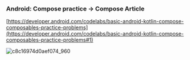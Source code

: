 ### Android: Compose practice -> Compose Article

[https://developer.android.com/codelabs/basic-android-kotlin-compose-composables-practice-problems](https://developer.android.com/codelabs/basic-android-kotlin-compose-composables-practice-problems#1)


![c8c16974d0aef074_960](https://github.com/user-attachments/assets/782e8dd3-946b-46c0-b6da-3565778f72f7)
